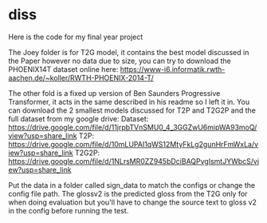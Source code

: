 # diss

Here is the code for my final year project

The Joey folder is for T2G model, it contains the best model discussed in the Paper however no data due to size, you can try to download the PHOENIX14T dataset online here: https://www-i6.informatik.rwth-aachen.de/~koller/RWTH-PHOENIX-2014-T/

The other fold is a fixed up version of Ben Saunders Progressive Transformer, it acts in the same described in his readme so I left it in. You can download the 2 smallest models discussed for T2P and T2G2P and the full dataset from my google drive: 
Dataset: https://drive.google.com/file/d/11jrpbTVnSMU0_4_3GGZwU6mipWA93moQ/view?usp=share_link
T2P: https://drive.google.com/file/d/10mLUPAI1qWS12MtyFkLg2gunHrFmWxLa/view?usp=share_link
T2G2P: https://drive.google.com/file/d/1NLrsMR0ZZ945bDciBAQPvgIsmtJYWbcS/view?usp=share_link

Put the data in a folder called sign_data to match the configs or change the config file path. The glossv2 is the predicted gloss from the T2G only for when doing evaluation but you'll have to change the source text to gloss v2 in the config before running the test.
